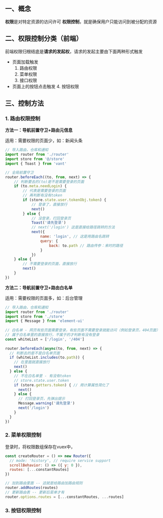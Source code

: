 ## 一、概念

**权限**是对特定资源的访问许可
**权限控制**，就是确保用户只能访问到被分配的资源

## 二、权限控制分类（前端）

前端权限归根结底是**请求的发起权**，请求的发起主要由下面两种形式触发

- 页面加载触发
	1. 路由权限
	2. 菜单权限
	3. 接口权限
- 页面上的按钮点击触发
	4. 按钮权限

## 三、控制方法

### 1. 路由权限控制

**方法一：导航前置守卫+路由元信息**

适用：需要权限的页面少，如：新闻头条

```js file:src/permission.js hl:9
// 导入路由，仓库和通知
import router from './router'
import store from '@/store' 
import { Toast } from 'vant' 

// 全局前置守卫 
router.beforeEach((to, from, next) => {   
	// 判断要去的(to)是不是需要登录的页面   
	if (to.meta.needLogin) {     
		// 代表是需要登录的页面     
		// 再判断有没有token    
		if (store.state.user.tokenObj.token) {       
			// 登录了，直接放行       
			next()   
		} else {       
			// 没登录，打回登录页       
			Toast('请先登录')       
			// next('/login') 这是直接给路径跳转的方法 
			next({ 
				name: 'login', // 这是用路由名跳转 
				query: { 
					back: to.path // 路由传参：来时的路径 
				}   
			}) 
	} else {    
		// 不需要登录的页面，直接放行    
		next() 
	} 
})
```

**方法二：导航前置守卫+路由白名单**

适用：需要权限的页面多，如：后台管理

```js file:src/permission.js hl:12
// 导入路由，仓库和通知
import router from './router'
import store from './store'
import { Message } from 'element-ui'
​
// 白名单 - 网页有些页面需要登录，有些页面不需要登录就能访问（例如登录页，404页面）
// 属于白名单里的直接放行，不属于的才判断有没有登录
const whiteList = ['/login', '/404']
​
router.beforeEach(async(to, from, next) => {
  // 判断去的是不是白名单页面
  if (whiteList.includes(to.path)) {
    // 在里面就直接放行
    next()
  } else {
    // 不在白名单里 - 有没有token
    // store.state.user.token
    if (store.getters.token) { // 用计算属性简化了
      next()
    } else {
      // 打回登录页，先弹出提示
      Message.warning('请先登录')
      next('/login')
    }
  }
})
```

### 2. 菜单权限控制

登录时，将权限数组保存在vuex中，

```js file:router/index.js
const createRouter = () => new Router({
  // mode: 'history', // require service support
  scrollBehavior: () => ({ y: 0 }),
  routes: [...constantRoutes]
})

// 加到路由里面 -- 这就是给路由加路由规则
router.addRoutes(routes)
// 更新路由表 -- 更新后菜单才有
router.options.routes = [...constantRoutes, ...routes]
```

### 3. 按钮权限控制
